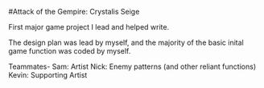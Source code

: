 #Attack of the Gempire: Crystalis Seige

First major game project I lead and helped write.

The design plan was lead by myself, and the majority of the basic inital game function was coded by myself.

Teammates-
Sam: Artist
Nick: Enemy patterns (and other reliant functions)
Kevin: Supporting Artist
